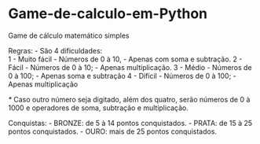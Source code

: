 # Game-de-calculo-em-Python
 Game de cálculo matemático simples
 
 Regras:
     - São 4 dificuldades:<br>
         1 - Muito fácil
             - Números de 0 à 10, 
             - Apenas com soma e subtração.
         2 - Fácil
             - Números de 0 à 10;
             - Apenas multiplicação.
         3 - Médio
             - Números de 0 à 100;
             - Apenas soma e subtração
         4 - Difícil
             - Números de 0 à 100;
             - Apenas multiplicação
       
   _*_ Caso outro número seja digitado, além dos quatro, serão números de 0 à 1000 e
   operadores de soma, subtração e multiplicação.
   
   Conquistas:
       - BRONZE: de 5 à 14 pontos conquistados.
       - PRATA:  de 15 à 25 pontos conquistados.
       - OURO:   mais de 25 pontos conquistados.
     
 

